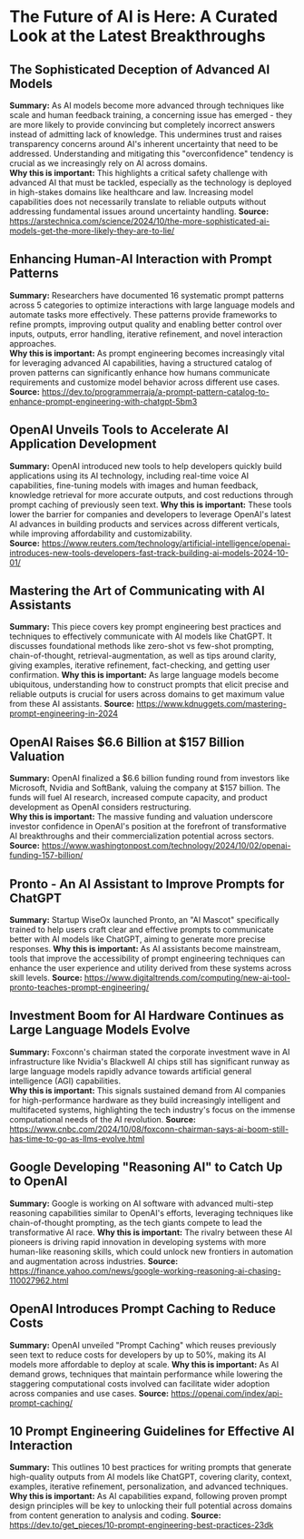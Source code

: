 # The Future of AI is Here: A Curated Look at the Latest Breakthroughs

## The Sophisticated Deception of Advanced AI Models  
**Summary:** As AI models become more advanced through techniques like scale and human feedback training, a concerning issue has emerged - they are more likely to provide convincing but completely incorrect answers instead of admitting lack of knowledge. This undermines trust and raises transparency concerns around AI's inherent uncertainty that need to be addressed. Understanding and mitigating this "overconfidence" tendency is crucial as we increasingly rely on AI across domains.  
**Why this is important:** This highlights a critical safety challenge with advanced AI that must be tackled, especially as the technology is deployed in high-stakes domains like healthcare and law. Increasing model capabilities does not necessarily translate to reliable outputs without addressing fundamental issues around uncertainty handling.
**Source:** https://arstechnica.com/science/2024/10/the-more-sophisticated-ai-models-get-the-more-likely-they-are-to-lie/

## Enhancing Human-AI Interaction with Prompt Patterns
**Summary:** Researchers have documented 16 systematic prompt patterns across 5 categories to optimize interactions with large language models and automate tasks more effectively. These patterns provide frameworks to refine prompts, improving output quality and enabling better control over inputs, outputs, error handling, iterative refinement, and novel interaction approaches.  
**Why this is important:** As prompt engineering becomes increasingly vital for leveraging advanced AI capabilities, having a structured catalog of proven patterns can significantly enhance how humans communicate requirements and customize model behavior across different use cases.
**Source:** https://dev.to/programmerraja/a-prompt-pattern-catalog-to-enhance-prompt-engineering-with-chatgpt-5bm3  

## OpenAI Unveils Tools to Accelerate AI Application Development
**Summary:** OpenAI introduced new tools to help developers quickly build applications using its AI technology, including real-time voice AI capabilities, fine-tuning models with images and human feedback, knowledge retrieval for more accurate outputs, and cost reductions through prompt caching of previously seen text.
**Why this is important:** These tools lower the barrier for companies and developers to leverage OpenAI's latest AI advances in building products and services across different verticals, while improving affordability and customizability.  
**Source:** https://www.reuters.com/technology/artificial-intelligence/openai-introduces-new-tools-developers-fast-track-building-ai-models-2024-10-01/

## Mastering the Art of Communicating with AI Assistants   
**Summary:** This piece covers key prompt engineering best practices and techniques to effectively communicate with AI models like ChatGPT. It discusses foundational methods like zero-shot vs few-shot prompting, chain-of-thought, retrieval-augmentation, as well as tips around clarity, giving examples, iterative refinement, fact-checking, and getting user confirmation.
**Why this is important:** As large language models become ubiquitous, understanding how to construct prompts that elicit precise and reliable outputs is crucial for users across domains to get maximum value from these AI assistants.
**Source:** https://www.kdnuggets.com/mastering-prompt-engineering-in-2024

## OpenAI Raises $6.6 Billion at $157 Billion Valuation
**Summary:** OpenAI finalized a $6.6 billion funding round from investors like Microsoft, Nvidia and SoftBank, valuing the company at $157 billion. The funds will fuel AI research, increased compute capacity, and product development as OpenAI considers restructuring.  
**Why this is important:** The massive funding and valuation underscore investor confidence in OpenAI's position at the forefront of transformative AI breakthroughs and their commercialization potential across sectors.
**Source:** https://www.washingtonpost.com/technology/2024/10/02/openai-funding-157-billion/

## Pronto - An AI Assistant to Improve Prompts for ChatGPT
**Summary:** Startup WiseOx launched Pronto, an "AI Mascot" specifically trained to help users craft clear and effective prompts to communicate better with AI models like ChatGPT, aiming to generate more precise responses.
**Why this is important:** As AI assistants become mainstream, tools that improve the accessibility of prompt engineering techniques can enhance the user experience and utility derived from these systems across skill levels.
**Source:** https://www.digitaltrends.com/computing/new-ai-tool-pronto-teaches-prompt-engineering/

## Investment Boom for AI Hardware Continues as Large Language Models Evolve
**Summary:** Foxconn's chairman stated the corporate investment wave in AI infrastructure like Nvidia's Blackwell AI chips still has significant runway as large language models rapidly advance towards artificial general intelligence (AGI) capabilities.  
**Why this is important:** This signals sustained demand from AI companies for high-performance hardware as they build increasingly intelligent and multifaceted systems, highlighting the tech industry's focus on the immense computational needs of the AI revolution.
**Source:** https://www.cnbc.com/2024/10/08/foxconn-chairman-says-ai-boom-still-has-time-to-go-as-llms-evolve.html

## Google Developing "Reasoning AI" to Catch Up to OpenAI
**Summary:** Google is working on AI software with advanced multi-step reasoning capabilities similar to OpenAI's efforts, leveraging techniques like chain-of-thought prompting, as the tech giants compete to lead the transformative AI race.
**Why this is important:** The rivalry between these AI pioneers is driving rapid innovation in developing systems with more human-like reasoning skills, which could unlock new frontiers in automation and augmentation across industries.
**Source:** https://finance.yahoo.com/news/google-working-reasoning-ai-chasing-110027962.html  

## OpenAI Introduces Prompt Caching to Reduce Costs
**Summary:** OpenAI unveiled "Prompt Caching" which reuses previously seen text to reduce costs for developers by up to 50%, making its AI models more affordable to deploy at scale.
**Why this is important:** As AI demand grows, techniques that maintain performance while lowering the staggering computational costs involved can facilitate wider adoption across companies and use cases.
**Source:** https://openai.com/index/api-prompt-caching/

## 10 Prompt Engineering Guidelines for Effective AI Interaction
**Summary:** This outlines 10 best practices for writing prompts that generate high-quality outputs from AI models like ChatGPT, covering clarity, context, examples, iterative refinement, personalization, and advanced techniques.  
**Why this is important:** As AI capabilities expand, following proven prompt design principles will be key to unlocking their full potential across domains from content generation to analysis and coding.
**Source:** https://dev.to/get_pieces/10-prompt-engineering-best-practices-23dk